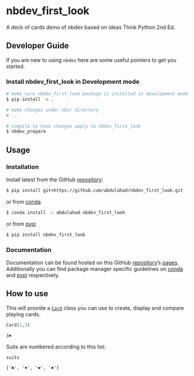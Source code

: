 # nbdev_first_look


<!-- WARNING: THIS FILE WAS AUTOGENERATED! DO NOT EDIT! -->

A deck of cards demo of nbdev based on ideas Think Python 2nd Ed.

## Developer Guide

If you are new to using `nbdev` here are some useful pointers to get you
started.

### Install nbdev_first_look in Development mode

``` sh
# make sure nbdev_first_look package is installed in development mode
$ pip install -e .

# make changes under nbs/ directory
# ...

# compile to have changes apply to nbdev_first_look
$ nbdev_prepare
```

## Usage

### Installation

Install latest from the GitHub
[repository](https://github.com/abdulahad/nbdev_first_look):

``` sh
$ pip install git+https://github.com/abdulahad/nbdev_first_look.git
```

or from [conda](https://anaconda.org/abdulahad/nbdev_first_look)

``` sh
$ conda install -c abdulahad nbdev_first_look
```

or from [pypi](https://pypi.org/project/nbdev_first_look/)

``` sh
$ pip install nbdev_first_look
```

### Documentation

Documentation can be found hosted on this GitHub
[repository](https://github.com/abdulahad/nbdev_first_look)’s
[pages](https://abdulahad.github.io/nbdev_first_look/). Additionally you
can find package manager specific guidelines on
[conda](https://anaconda.org/abdulahad/nbdev_first_look) and
[pypi](https://pypi.org/project/nbdev_first_look/) respectively.

## How to use

This will provide a
[`Card`](https://abdulahad.github.io/nbdev_first_look/card.html#card)
class you can use to create, display and compare playing cards.

``` python
Card(1,3)
```

    3♦️

Suits are numbered according to this list:

``` python
suits
```

    ['♣️', '♦️', '❤️', '♠️']
